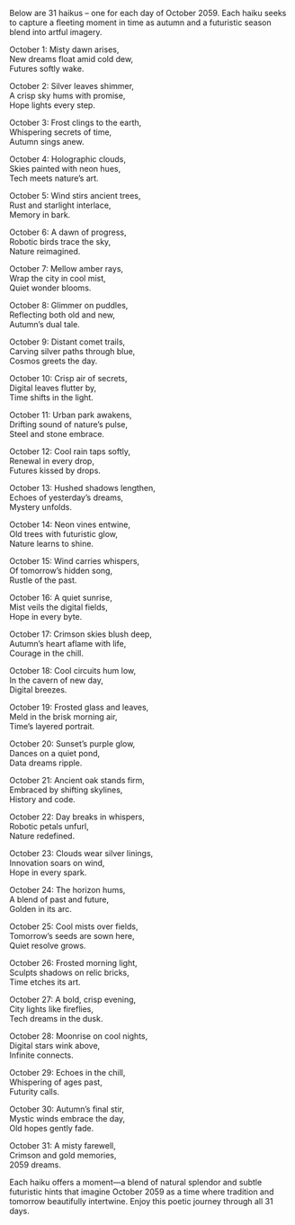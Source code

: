 Below are 31 haikus – one for each day of October 2059. Each haiku seeks to capture a fleeting moment in time as autumn and a futuristic season blend into artful imagery.

October 1:
Misty dawn arises,  
New dreams float amid cold dew,  
Futures softly wake.

October 2:
Silver leaves shimmer,  
A crisp sky hums with promise,  
Hope lights every step.

October 3:
Frost clings to the earth,  
Whispering secrets of time,  
Autumn sings anew.

October 4:
Holographic clouds,  
Skies painted with neon hues,  
Tech meets nature’s art.

October 5:
Wind stirs ancient trees,  
Rust and starlight interlace,  
Memory in bark.

October 6:
A dawn of progress,  
Robotic birds trace the sky,  
Nature reimagined.

October 7:
Mellow amber rays,  
Wrap the city in cool mist,  
Quiet wonder blooms.

October 8:
Glimmer on puddles,  
Reflecting both old and new,  
Autumn’s dual tale.

October 9:
Distant comet trails,  
Carving silver paths through blue,  
Cosmos greets the day.

October 10:
Crisp air of secrets,  
Digital leaves flutter by,  
Time shifts in the light.

October 11:
Urban park awakens,  
Drifting sound of nature’s pulse,  
Steel and stone embrace.

October 12:
Cool rain taps softly,  
Renewal in every drop,  
Futures kissed by drops.

October 13:
Hushed shadows lengthen,  
Echoes of yesterday’s dreams,  
Mystery unfolds.

October 14:
Neon vines entwine,  
Old trees with futuristic glow,  
Nature learns to shine.

October 15:
Wind carries whispers,  
Of tomorrow’s hidden song,  
Rustle of the past.

October 16:
A quiet sunrise,  
Mist veils the digital fields,  
Hope in every byte.

October 17:
Crimson skies blush deep,  
Autumn’s heart aflame with life,  
Courage in the chill.

October 18:
Cool circuits hum low,  
In the cavern of new day,  
Digital breezes.

October 19:
Frosted glass and leaves,  
Meld in the brisk morning air,  
Time’s layered portrait.

October 20:
Sunset’s purple glow,  
Dances on a quiet pond,  
Data dreams ripple.

October 21:
Ancient oak stands firm,  
Embraced by shifting skylines,  
History and code.

October 22:
Day breaks in whispers,  
Robotic petals unfurl,  
Nature redefined.

October 23:
Clouds wear silver linings,  
Innovation soars on wind,  
Hope in every spark.

October 24:
The horizon hums,  
A blend of past and future,  
Golden in its arc.

October 25:
Cool mists over fields,  
Tomorrow’s seeds are sown here,  
Quiet resolve grows.

October 26:
Frosted morning light,  
Sculpts shadows on relic bricks,  
Time etches its art.

October 27:
A bold, crisp evening,  
City lights like fireflies,  
Tech dreams in the dusk.

October 28:
Moonrise on cool nights,  
Digital stars wink above,  
Infinite connects.

October 29:
Echoes in the chill,  
Whispering of ages past,  
Futurity calls.

October 30:
Autumn’s final stir,  
Mystic winds embrace the day,  
Old hopes gently fade.

October 31:
A misty farewell,  
Crimson and gold memories,  
2059 dreams.

Each haiku offers a moment—a blend of natural splendor and subtle futuristic hints that imagine October 2059 as a time where tradition and tomorrow beautifully intertwine. Enjoy this poetic journey through all 31 days.
